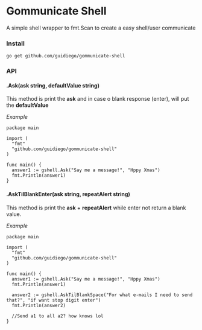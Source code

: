 # Gommunicate Shell
A simple shell wrapper to fmt.Scan to create a easy shell/user communicate

### Install
```
go get github.com/guidiego/gommunicate-shell
```

### API

#### .Ask(ask string, defaultValue string)
This method is print the **ask** and in case o blank response (enter), will put the **defaultValue**

*Example* 
```golang
package main

import (
  "fmt"
  "github.com/guidiego/gommunicate-shell"
)

func main() {
  answer1 := gshell.Ask("Say me a message!", "Hppy Xmas")
  fmt.Println(answer1)
}
```


#### .AskTilBlankEnter(ask string, repeatAlert string)
This method is print the **ask** + **repeatAlert** while enter not return a blank value.

*Example* 
```golang
package main

import (
  "fmt"
  "github.com/guidiego/gommunicate-shell"
)

func main() {
  answer1 := gshell.Ask("Say me a message!", "Hppy Xmas")
  fmt.Println(answer1)
  
  answer2 := gshell.AskTilBlankSpace("For what e-mails I need to send that?", "if want stop digit enter")
  fmt.Println(answer2)
  
  //Send a1 to all a2? how knows lol
}
```
